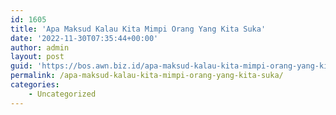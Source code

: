 ```yaml
---
id: 1605
title: 'Apa Maksud Kalau Kita Mimpi Orang Yang Kita Suka'
date: '2022-11-30T07:35:44+00:00'
author: admin
layout: post
guid: 'https://bos.awn.biz.id/apa-maksud-kalau-kita-mimpi-orang-yang-kita-suka/'
permalink: /apa-maksud-kalau-kita-mimpi-orang-yang-kita-suka/
categories:
    - Uncategorized
---
```


